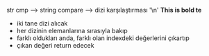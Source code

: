 str cmp --> string compare --> dizi karşılaştırması '\n'
**This is bold te**

- iki tane dizi alıcak 
- her dizinin elemanlarına sırasıyla bakıp
- farklı oldukları anda, farklı olan indexdeki değerlerini çıkartıp
- çıkan değeri return edecek
